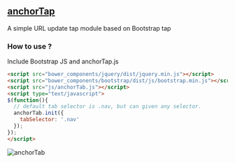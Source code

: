 ## [anchorTap]()

A simple URL update tap module based on Bootstrap tap

### How to use ?

Include Bootstrap JS and anchorTap.js

```html
<script src="bower_components/jquery/dist/jquery.min.js"></script>
<script src="bower_components/bootstrap/dist/js/bootstrap.min.js"></script>
<script src="js/anchorTab.js"></script>
<script type="text/javascript">
$(function(){
  // default tab selector is .nav, but can given any selector.
  anchorTab.init({
    tabSelector: '.nav'
  });
});
</script>
```

![anchorTab]()
